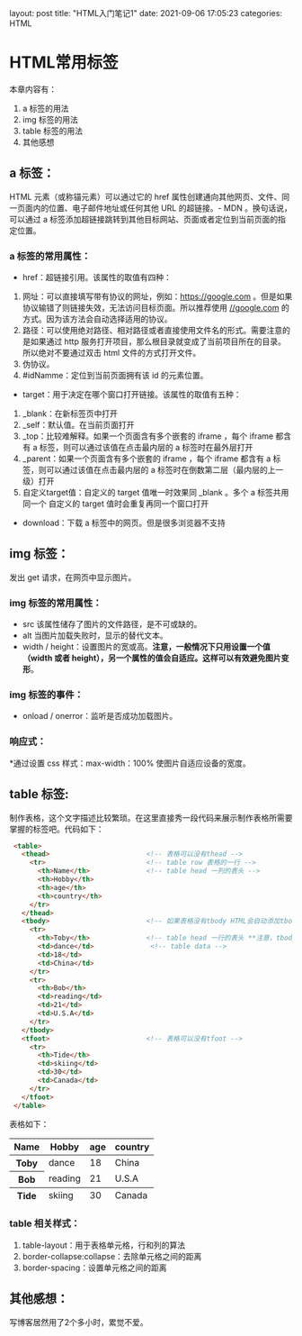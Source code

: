 layout: post
title: "HTML入门笔记1"
date: 2021-09-06 17:05:23
categories: HTML

# HTML常用标签
本章内容有：
1. a 标签的用法
2. img 标签的用法
3. table 标签的用法
4. 其他感想

## a 标签：
HTML <a> 元素（或称锚元素）可以通过它的 href 属性创建通向其他网页、文件、同一页面内的位置、电子邮件地址或任何其他 URL 的超链接。- MDN 。换句话说，可以通过 a 标签添加超链接跳转到其他目标网站、页面或者定位到当前页面的指定位置。  
### a 标签的常用属性：
  * href：超链接引用。该属性的取值有四种：
  1. 网址：可以直接填写带有协议的网址，例如：https://google.com 。但是如果协议输错了则链接失效，无法访问目标页面。所以推荐使用 [//google.com](https://google.com) 的方式。因为该方法会自动选择适用的协议。
  2. 路径：可以使用绝对路径、相对路径或者直接使用文件名的形式。需要注意的是如果通过 http 服务打开项目，那么根目录就变成了当前项目所在的目录。所以绝对不要通过双击 html 文件的方式打开文件。
  3. 伪协议。
  4. #idNamme：定位到当前页面拥有该 id 的元素位置。
  * target：用于决定在哪个窗口打开链接。该属性的取值有五种：
  1. _blank：在新标签页中打开
  2. _self：默认值。在当前页面打开
  3. _top：比较难解释。如果一个页面含有多个嵌套的 iframe ，每个 iframe 都含有 a 标签，则可以通过该值在点击最内层的 a 标签时在最外层打开
  4. _parent：如果一个页面含有多个嵌套的 iframe ，每个 iframe 都含有 a 标签，则可以通过该值在点击最内层的 a 标签时在倒数第二层（最内层的上一级）打开
  5. 自定义target值：自定义的 target 值唯一时效果同 _blank 。多个 a 标签共用同一个 自定义的 target 值时会重复再同一个窗口打开
  * download：下载 a 标签中的网页。但是很多浏览器不支持
  
## img 标签：
发出 get 请求，在网页中显示图片。
### img 标签的常用属性：
  * src 该属性储存了图片的文件路径，是不可或缺的。
  * alt 当图片加载失败时，显示的替代文本。
  * width / height：设置图片的宽或高。**注意，一般情况下只用设置一个值（width 或者 height），另一个属性的值会自适应。这样可以有效避免图片变形**。
  ### img 标签的事件：
  * onload / onerror：监听是否成功加载图片。
  ### 响应式：
  *通过设置 css 样式：max-width：100% 使图片自适应设备的宽度。
  
## table 标签:
制作表格，这个文字描述比较繁琐。在这里直接秀一段代码来展示制作表格所需要掌握的标签吧。代码如下： 
  
```HTML
 <table>
   <thead>                        <!-- 表格可以没有thead -->
     <tr>                         <!-- table row 表格的一行 -->
       <th>Name</th>              <!-- table head 一列的表头 -->
       <th>Hobby</th>
       <th>age</th>
       <th>country</th>
     </tr>
   </thead>
   <tbody>                        <!-- 如果表格没有tbody HTML会自动添加tbody标签包裹tr和td -->
     <tr>
       <th>Toby</th>              <!-- table head 一行的表头 **注意，tbody中也能用th标签，常见于有两个表头的table** -->
       <td>dance</td>              <!-- table data -->
       <td>18</td>
       <td>China</td>
     </tr>
     <tr>
       <th>Bob</th>
       <td>reading</td>
       <td>21</td>
       <td>U.S.A</td>
     </tr>
   </tbody>
   <tfoot>                        <!-- 表格可以没有tfoot -->
     <tr>
       <th>Tide</th>
       <td>skiing</td>
       <td>30</td>
       <td>Canada</td>
     </tr>
   </tfoot>
 </table>
```
表格如下：
  <table>
   <thead>
     <tr>
       <th>Name</th>
       <th>Hobby</th>
       <th>age</th>
       <th>country</th>
     </tr>
   </thead>
   <tbody>
     <tr>
       <th>Toby</th>
       <td>dance</td>
       <td>18</td>
       <td>China</td>
     </tr>
     <tr>
       <th>Bob</th>
       <td>reading</td>
       <td>21</td>
       <td>U.S.A</td>
     </tr>
   </tbody>
   <tfoot>
     <tr>
       <th>Tide</th>
       <td>skiing</td>
       <td>30</td>
       <td>Canada</td>
     </tr>
   </tfoot>
  </table> 
  
### table 相关样式：
  1. table-layout：用于表格单元格，行和列的算法
  2. border-collapse:collapse：去除单元格之间的距离
  3. border-spacing：设置单元格之间的距离
  

## 其他感想：
  写博客居然用了2个多小时，累觉不爱。
  
